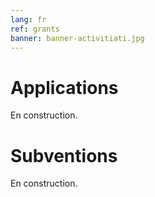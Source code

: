 ```yaml
---
lang: fr
ref: grants
banner: banner-activitiati.jpg
---
```


# Applications

En construction.

# Subventions

En construction.
